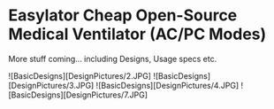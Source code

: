 # Easylator Cheap Open-Source Medical Ventilator (AC/PC Modes)
More stuff coming... including Designs, Usage specs etc.

![BasicDesigns][DesignPictures/2.JPG]
![BasicDesigns][DesignPictures/3.JPG]
![BasicDesigns][DesignPictures/4.JPG]
![BasicDesigns][DesignPictures/7.JPG]